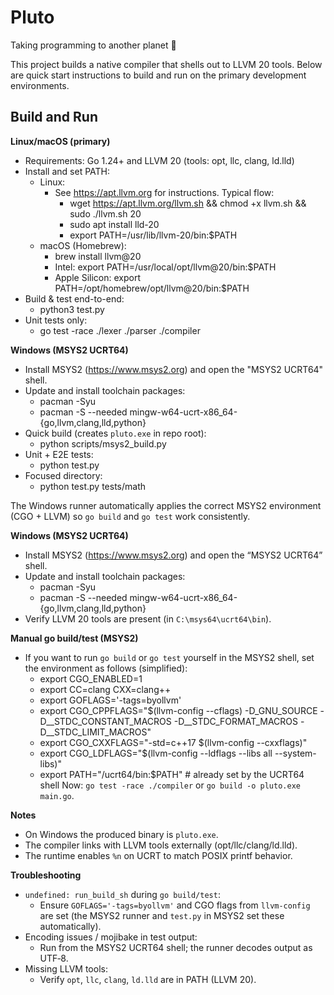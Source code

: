 Pluto
===== 

Taking programming to another planet 🚀

This project builds a native compiler that shells out to LLVM 20 tools. Below
are quick start instructions to build and run on the primary development
environments.

Build and Run
-------------

**Linux/macOS (primary)**
- Requirements: Go 1.24+ and LLVM 20 (tools: opt, llc, clang, ld.lld)
- Install and set PATH:
  - Linux:
    - See https://apt.llvm.org for instructions. Typical flow:
      - wget https://apt.llvm.org/llvm.sh && chmod +x llvm.sh && sudo ./llvm.sh 20
      - sudo apt install lld-20
      - export PATH=/usr/lib/llvm-20/bin:$PATH
  - macOS (Homebrew):
    - brew install llvm@20
    - Intel: export PATH=/usr/local/opt/llvm@20/bin:$PATH
    - Apple Silicon: export PATH=/opt/homebrew/opt/llvm@20/bin:$PATH
- Build & test end-to-end:
  - python3 test.py
- Unit tests only:
  - go test -race ./lexer ./parser ./compiler

**Windows (MSYS2 UCRT64)**
- Install MSYS2 (https://www.msys2.org) and open the "MSYS2 UCRT64" shell.
- Update and install toolchain packages:
  - pacman -Syu
  - pacman -S --needed mingw-w64-ucrt-x86_64-{go,llvm,clang,lld,python}
- Quick build (creates `pluto.exe` in repo root):
  - python scripts/msys2_build.py
- Unit + E2E tests:
  - python test.py
- Focused directory:
  - python test.py tests/math

The Windows runner automatically applies the correct MSYS2 environment (CGO +
LLVM) so `go build` and `go test` work consistently.

**Windows (MSYS2 UCRT64)**
- Install MSYS2 (https://www.msys2.org) and open the “MSYS2 UCRT64” shell.
- Update and install toolchain packages:
  - pacman -Syu
  - pacman -S --needed mingw-w64-ucrt-x86_64-{go,llvm,clang,lld,python}
- Verify LLVM 20 tools are present (in `C:\msys64\ucrt64\bin`).

**Manual go build/test (MSYS2)**
- If you want to run `go build` or `go test` yourself in the MSYS2 shell,
  set the environment as follows (simplified):
  - export CGO_ENABLED=1
  - export CC=clang CXX=clang++
  - export GOFLAGS='-tags=byollvm'
  - export CGO_CPPFLAGS="$(llvm-config --cflags) -D_GNU_SOURCE -D__STDC_CONSTANT_MACROS -D__STDC_FORMAT_MACROS -D__STDC_LIMIT_MACROS"
  - export CGO_CXXFLAGS="-std=c++17 $(llvm-config --cxxflags)"
  - export CGO_LDFLAGS="$(llvm-config --ldflags --libs all --system-libs)"
  - export PATH="/ucrt64/bin:$PATH"   # already set by the UCRT64 shell
  Now: `go test -race ./compiler` or `go build -o pluto.exe main.go`.


**Notes**
- On Windows the produced binary is `pluto.exe`.
- The compiler links with LLVM tools externally (opt/llc/clang/ld.lld).
- The runtime enables `%n` on UCRT to match POSIX printf behavior.

**Troubleshooting**
- `undefined: run_build_sh` during `go build/test`:
  - Ensure `GOFLAGS='-tags=byollvm'` and CGO flags from `llvm-config` are set
    (the MSYS2 runner and `test.py` in MSYS2 set these automatically).
- Encoding issues / mojibake in test output:
  - Run from the MSYS2 UCRT64 shell; the runner decodes output as UTF‑8.
- Missing LLVM tools:
  - Verify `opt`, `llc`, `clang`, `ld.lld` are in PATH (LLVM 20).
